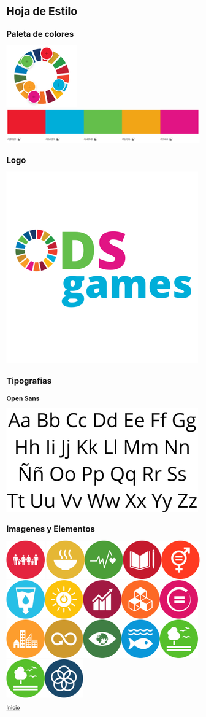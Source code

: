 # Hoja de Estilo
## Paleta de colores
![](Img/hojaDeEstiloImagenes/extraccionColores.PNG)
![](Img/hojaDeEstiloImagenes/paletaColores.PNG)

## Logo
![](../Img/hojaDeEstiloImagenes/ODSgames.png)

## Tipografias
### Open Sans
![](Img/hojaDeEstiloImagenes/tipografia.png)

## Imagenes y Elementos
<img src="../Img/hojaDeEstiloImagenes/ODSLogo1.png" style="height:100px"></img>
<img src="../Img/hojaDeEstiloImagenes/ODSLogo2.png" style="height:100px"></img><img src="../Img/hojaDeEstiloImagenes/ODSLogo3.png" style="height:100px"></img><img src="../Img/hojaDeEstiloImagenes/ODSLogo4.png" style="height:100px"></img><img src="../Img/hojaDeEstiloImagenes/ODSLogo5.png" style="height:100px"></img><img src="../Img/hojaDeEstiloImagenes/ODSLogo6.png" style="height:100px"></img><img src="../Img/hojaDeEstiloImagenes/ODSLogo7.png" style="height:100px"></img><img src="../Img/hojaDeEstiloImagenes/ODSLogo8.png" style="height:100px"></img><img src="../Img/hojaDeEstiloImagenes/ODSLogo9.png" style="height:100px"></img><img src="../Img/hojaDeEstiloImagenes/ODSLogo10.png" style="height:100px"></img><img src="../Img/hojaDeEstiloImagenes/ODSLogo11.png" style="height:100px"></img><img src="../Img/hojaDeEstiloImagenes/ODSLogo12.png" style="height:100px"></img><img src="../Img/hojaDeEstiloImagenes/ODSLogo13.png" style="height:100px"></img><img src="../Img/hojaDeEstiloImagenes/ODSLogo14.png" style="height:100px"></img><img src="../Img/hojaDeEstiloImagenes/ODSLogo15.png" style="height:100px"></img><img src="../Img/hojaDeEstiloImagenes/ODSLogo15.png" style="height:100px"></img><img src="../Img/hojaDeEstiloImagenes/ODSLogo16.png" style="height:100px"></img>

[Inicio](/README.md)
